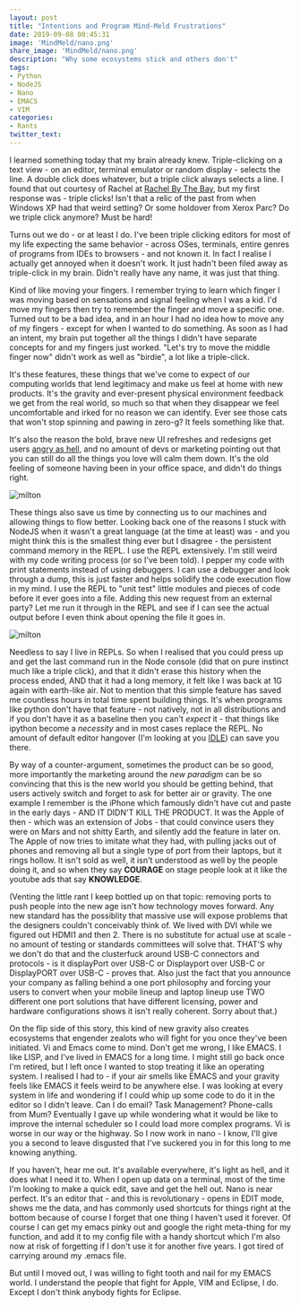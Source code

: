```yaml
---
layout: post
title: "Intentions and Program Mind-Meld Frustrations"
date: 2019-09-08 00:45:31
image: 'MindMeld/nano.png'
share_image: 'MindMeld/nano.png'
description: "Why some ecosystems stick and others don't"
tags:
- Python
- NodeJS
- Nano
- EMACS
- VIM
categories:
- Rants
twitter_text:
---
```


I learned something today that my brain already knew. Triple-clicking on a text view - on an editor, terminal emulator or random display - selects the line. A double click does whatever, but a triple click always selects a line. I found that out courtesy of Rachel at [Rachel By The Bay](http://rachelbythebay.com/w/), but my first response was - triple clicks! Isn't that a relic of the past from when Windows XP had that weird setting? Or some holdover from Xerox Parc? Do we triple click anymore? Must be hard!

Turns out we do - or at least I do. I've been triple clicking editors for most of my life expecting the same behavior - across OSes, terminals, entire genres of programs from IDEs to browsers - and not known it. In fact I realise I actually get annoyed when it doesn't work. It just hadn't been filed away as triple-click in my brain. Didn't really have any name, it was just that thing.

Kind of like moving your fingers. I remember trying to learn which finger I was moving based on sensations and signal feeling when I was a kid. I'd move my fingers then try to remember the finger and move a specific one. Turned out to be a bad idea, and in an hour I had no idea how to move any of my fingers - except for when I wanted to do something. As soon as I had an intent, my brain put together all the things I didn't have separate concepts for and my fingers just worked. "Let's try to move the middle finger now" didn't work as well as "birdie", a lot like a triple-click.

It's these features, these things that we've come to expect of our computing worlds that lend legitimacy and make us feel at home with new products. It's the gravity and ever-present physical environment feedback we get from the real world, so much so that when they disappear we feel uncomfortable and irked for no reason we can identify. Ever see those cats that won't stop spinning and pawing in zero-g? It feels something like that.

It's also the reason the bold, brave new UI refreshes and redesigns get users [angry as hell](https://www.reddit.com/r/redesign/comments/9m0d57/reasons_why_the_reddit_redesign_sucks/), and no amount of devs or marketing pointing out that you can still do all the things you love will calm them down. It's the old feeling of someone having been in your office space, and didn't do things right.

![milton]({{site.url}}/assets/img/MindMeld/milton.jpeg)

These things also save us time by connecting us to our machines and allowing things to flow better. Looking back one of the reasons I stuck with NodeJS when it wasn't a great language (at the time at least) was - and you might think this is the smallest thing ever but I disagree - the persistent command memory in the REPL. I use the REPL extensively. I'm still weird with my code writing process (or so I've been told). I pepper my code with print statements instead of using debuggers. I can use a debugger and look through a dump, this is just faster and helps solidify the code execution flow in my mind. I use the REPL to "unit test" little modules and pieces of code before it ever goes into a file. Adding this new request from an external party? Let me run it through in the REPL and see if I can see the actual output before I even think about opening the file it goes in. 

![milton]({{site.url}}/assets/img/MindMeld/dontdothis.png)

Needless to say I live in REPLs. So when I realised that you could press up and get the last command run in the Node console (did that on pure instinct much like a triple click), and that it didn't erase this history when the process ended, AND that it had a long memory, it felt like I was back at 1G again with earth-like air. Not to mention that this simple feature has saved me countless hours in total time spent building things. It's when programs like python don't have that feature - not natively, not in all distributions and if you don't have it as a baseline then you can't *expect* it - that things like ipython become a *necessity* and in most cases replace the REPL. No amount of default editor hangover (I'm looking at you [IDLE](https://docs.python.org/3/library/idle.html)) can save you there.

By way of a counter-argument, sometimes the product can be so good, more importantly the marketing around the *new paradigm* can be so convincing that this is the new world you should be getting behind, that users actively switch and forget to ask for better air or gravity. The one example I remember is the iPhone which famously didn't have cut and paste in the early days - AND IT DIDN'T KILL THE PRODUCT. It was the Apple of then - which was an extension of Jobs - that could convince users they were on Mars and not shitty Earth, and silently add the feature in later on. The Apple of now tries to imitate what they had, with pulling jacks out of phones and removing all but a single type of port from their laptops, but it rings hollow. It isn't sold as well, it isn't understood as well by the people doing it, and so when they say **COURAGE** on stage people look at it like the youtube ads that say **KNOWLEDGE**.

(Venting the little rant I keep bottled up on that topic: removing ports to push people into the new age isn't how technology moves forward. Any new standard has the possiblity that massive use will expose problems that the designers couldn't conceivably think of. We lived with DVI while we figured out HDMI1 and then 2. There is no substitute for actual use at scale - no amount of testing or standards committees will solve that. THAT'S why we don't do that and the clusterfuck around USB-C connectors and protocols - is it displayPort over USB-C or Displayport over USB-C or DisplayPORT over USB-C - proves that. Also just the fact that you announce your company as falling behind a one port philosophy and forcing your users to convert when your mobile lineup and laptop lineup use TWO different one port solutions that have different licensing, power and hardware configurations shows it isn't really coherent. Sorry about that.)

On the flip side of this story, this kind of new gravity also creates ecosystems that engender zealots who will fight for you once they've been initiated. Vi and Emacs come to mind. Don't get me wrong, I like EMACS. I like LISP, and I've lived in EMACS for a long time. I might still go back once I'm retired, but I left once I wanted to stop treating it like an operating system. I realised I had to - if your air smells like EMACS and your gravity feels like EMACS it feels weird to be anywhere else. I was looking at every system in life and wondering if I could whip up some code to do it in the editor so I didn't leave. Can I do email? Task Management? Phone-calls from Mum? Eventually I gave up while wondering what it would be like to improve the internal scheduler so I could load more complex programs. Vi is worse in our way or the highway. So I now work in nano - I know, I'll give you a second to leave disgusted that I've suckered you in for this long to me knowing anything. 

If you haven't, hear me out. It's available everywhere, it's light as hell, and it does what I need it to. When I open up data on a terminal, most of the time I'm looking to make a quick edit, save and get the hell out. Nano is near perfect. It's an editor that - and this is revolutionary - opens in EDIT mode, shows me the data, and has commonly used shortcuts for things right at the bottom because of course I forget that one thing I haven't used it forever. Of course I can get my emacs pinky out and google the right meta-thing for my function, and add it to my config file with a handy shortcut which I'm also now at risk of forgetting if I don't use it for another five years. I got tired of carrying around my .emacs file.

But until I moved out, I was willing to fight tooth and nail for my EMACS world. I understand the people that fight for Apple, VIM and Eclipse, I do. Except I don't think anybody fights for Eclipse.